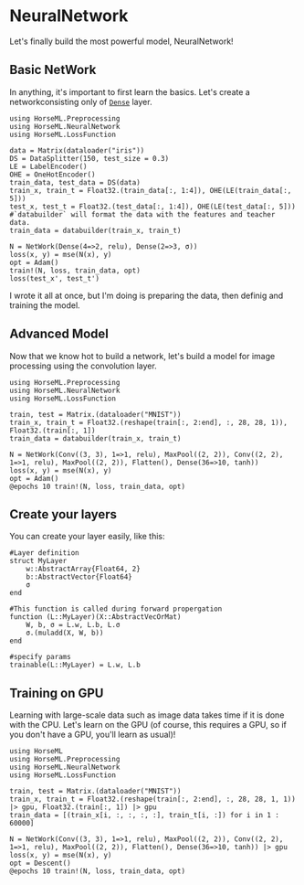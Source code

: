# NeuralNetwork
Let's finally build the most powerful model, NeuralNetwork!

## Basic NetWork
In anything, it's important to first learn the basics. Let's create a networkconsisting only of [`Dense`](@ref) layer.
```
using HorseML.Preprocessing
using HorseML.NeuralNetwork
using HorseML.LossFunction

data = Matrix(dataloader("iris"))
DS = DataSplitter(150, test_size = 0.3)
LE = LabelEncoder()
OHE = OneHotEncoder()
train_data, test_data = DS(data)
train_x, train_t = Float32.(train_data[:, 1:4]), OHE(LE(train_data[:, 5]))
test_x, test_t = Float32.(test_data[:, 1:4]), OHE(LE(test_data[:, 5]))
#`databuilder` will format the data with the features and teacher data.
train_data = databuilder(train_x, train_t)

N = NetWork(Dense(4=>2, relu), Dense(2=>3, σ))
loss(x, y) = mse(N(x), y)
opt = Adam()
train!(N, loss, train_data, opt)
loss(test_x', test_t')
```
I wrote it all at once, but I'm doing is preparing the data, then definig and training the model.

## Advanced Model
Now that we know hot to build a network, let's build a model for image processing using the convolution layer.
```
using HorseML.Preprocessing
using HorseML.NeuralNetwork
using HorseML.LossFunction

train, test = Matrix.(dataloader("MNIST"))
train_x, train_t = Float32.(reshape(train[:, 2:end], :, 28, 28, 1)), Float32.(train[:, 1])
train_data = databuilder(train_x, train_t)

N = NetWork(Conv((3, 3), 1=>1, relu), MaxPool((2, 2)), Conv((2, 2), 1=>1, relu), MaxPool((2, 2)), Flatten(), Dense(36=>10, tanh))
loss(x, y) = mse(N(x), y)
opt = Adam()
@epochs 10 train!(N, loss, train_data, opt)
```

## Create your layers
You can create your layer easily, like this:
```
#Layer definition
struct MyLayer
    w::AbstractArray{Float64, 2}
    b::AbstractVector{Float64}
    σ
end

#This function is called during forward propergation
function (L::MyLayer)(X::AbstractVecOrMat)
    W, b, σ = L.w, L.b, L.σ
    σ.(muladd(X, W, b))
end

#specify params
trainable(L::MyLayer) = L.w, L.b
```

## Training on GPU
Learning with large-scale data such as image data takes time if it is done with the CPU. Let's learn on the GPU (of course, this requires a GPU, so if you don't have a GPU, you'll learn as usual)!
```
using HorseML
using HorseML.Preprocessing
using HorseML.NeuralNetwork
using HorseML.LossFunction

train, test = Matrix.(dataloader("MNIST"))
train_x, train_t = Float32.(reshape(train[:, 2:end], :, 28, 28, 1, 1)) |> gpu, Float32.(train[:, 1]) |> gpu
train_data = [(train_x[i, :, :, :, :], train_t[i, :]) for i in 1 : 60000]

N = NetWork(Conv((3, 3), 1=>1, relu), MaxPool((2, 2)), Conv((2, 2), 1=>1, relu), MaxPool((2, 2)), Flatten(), Dense(36=>10, tanh)) |> gpu
loss(x, y) = mse(N(x), y)
opt = Descent()
@epochs 10 train!(N, loss, train_data, opt)
```
